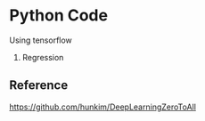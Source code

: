 # Python Code

Using tensorflow
1. Regression


## Reference
https://github.com/hunkim/DeepLearningZeroToAll
